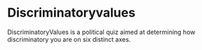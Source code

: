 # Discriminatoryvalues
DiscriminatoryValues is a political quiz aimed at determining how discriminatory you are on six distinct axes.